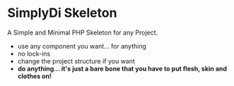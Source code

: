 # SimplyDi Skeleton

A Simple and Minimal PHP Skeleton for any Project.
- use any component you want... for anything
- no lock-ins
- change the project structure if you want
- **do anything... it's just a bare bone that you have to put flesh, skin and clothes on!**
